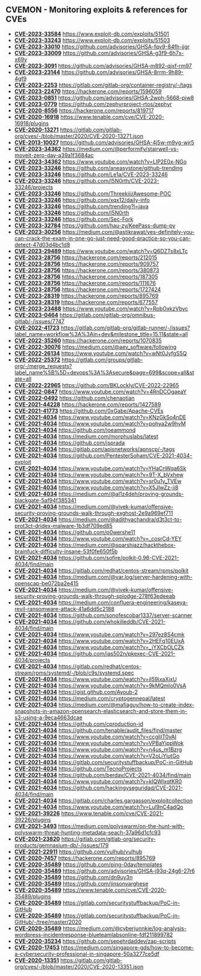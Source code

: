 ## CVEMON - Monitoring exploits & references for CVEs
- **[CVE-2023-33584](https://in.scanfactory.io/cvemon/CVE-2023-33584.html)** https://www.exploit-db.com/exploits/51501
- **[CVE-2023-33243](https://in.scanfactory.io/cvemon/CVE-2023-33243.html)** https://www.exploit-db.com/exploits/51503
- **[CVE-2023-33010](https://in.scanfactory.io/cvemon/CVE-2023-33010.html)** https://github.com/advisories/GHSA-fqv9-84fh-jjgr
- **[CVE-2023-33009](https://in.scanfactory.io/cvemon/CVE-2023-33009.html)** https://github.com/advisories/GHSA-g3f9-6h7x-x69v
- **[CVE-2023-3091](https://in.scanfactory.io/cvemon/CVE-2023-3091.html)** https://github.com/advisories/GHSA-m892-qjxf-rm97
- **[CVE-2023-23144](https://in.scanfactory.io/cvemon/CVE-2023-23144.html)** https://github.com/advisories/GHSA-8rrm-9h89-4gf9
- **[CVE-2023-2253](https://in.scanfactory.io/cvemon/CVE-2023-2253.html)** https://gitlab.com/gitlab-org/container-registry/-/tags
- **[CVE-2023-22470](https://in.scanfactory.io/cvemon/CVE-2023-22470.html)** https://hackerone.com/reports/1596059
- **[CVE-2023-0851](https://in.scanfactory.io/cvemon/CVE-2023-0851.html)** https://github.com/advisories/GHSA-2wph-5668-pjw8
- **[CVE-2023-0779](https://in.scanfactory.io/cvemon/CVE-2023-0779.html)** https://github.com/zephyrproject-rtos/zephyr
- **[CVE-2020-8556](https://in.scanfactory.io/cvemon/CVE-2020-8556.html)** https://hackerone.com/reports/819717
- **[CVE-2020-16918](https://in.scanfactory.io/cvemon/CVE-2020-16918.html)** https://www.tenable.com/cve/CVE-2020-16918/plugins
- **[CVE-2020-13271](https://in.scanfactory.io/cvemon/CVE-2020-13271.html)** https://gitlab.com/gitlab-org/cves/-/blob/master/2020/CVE-2020-13271.json
- **[CVE-2013-10027](https://in.scanfactory.io/cvemon/CVE-2013-10027.html)** https://github.com/advisories/GHSA-4j5w-m9vg-wjr5
- **[CVE-2023-34362](https://in.scanfactory.io/cvemon/CVE-2023-34362.html)** https://medium.com/@performify/stairwell-vs-moveit-zero-day-a39a1f3684ac
- **[CVE-2023-34362](https://in.scanfactory.io/cvemon/CVE-2023-34362.html)** https://www.youtube.com/watch?v=LlP2E0x-NGo
- **[CVE-2023-33246](https://in.scanfactory.io/cvemon/CVE-2023-33246.html)** https://github.com/aneasystone/github-trending
- **[CVE-2023-33246](https://in.scanfactory.io/cvemon/CVE-2023-33246.html)** https://github.com/Le1a/CVE-2023-33246
- **[CVE-2023-33246](https://in.scanfactory.io/cvemon/CVE-2023-33246.html)** https://github.com/I5N0rth/CVE-2023-33246/projects
- **[CVE-2023-33246](https://in.scanfactory.io/cvemon/CVE-2023-33246.html)** https://github.com/Threekiii/Awesome-POC
- **[CVE-2023-33246](https://in.scanfactory.io/cvemon/CVE-2023-33246.html)** https://github.com/xqx12/daily-info
- **[CVE-2023-33246](https://in.scanfactory.io/cvemon/CVE-2023-33246.html)** https://github.com/trending?l=java
- **[CVE-2023-33246](https://in.scanfactory.io/cvemon/CVE-2023-33246.html)** https://github.com/I5N0rth
- **[CVE-2023-33246](https://in.scanfactory.io/cvemon/CVE-2023-33246.html)** https://github.com/Sec-Fork
- **[CVE-2023-32784](https://in.scanfactory.io/cvemon/CVE-2023-32784.html)** https://github.com/hau-zy/KeePass-dump-py
- **[CVE-2023-30256](https://in.scanfactory.io/cvemon/CVE-2023-30256.html)** https://medium.com/@astikrawat/yes-definitely-you-can-crack-the-exam-in-one-go-just-need-good-practice-so-you-can-detect-47d03d4bc1d8
- **[CVE-2023-29489](https://in.scanfactory.io/cvemon/CVE-2023-29489.html)** https://www.youtube.com/watch?v=Q6DZTs8xLTc
- **[CVE-2023-28756](https://in.scanfactory.io/cvemon/CVE-2023-28756.html)** https://hackerone.com/reports/212015
- **[CVE-2023-28756](https://in.scanfactory.io/cvemon/CVE-2023-28756.html)** https://hackerone.com/reports/909757
- **[CVE-2023-28756](https://in.scanfactory.io/cvemon/CVE-2023-28756.html)** https://hackerone.com/reports/380873
- **[CVE-2023-28756](https://in.scanfactory.io/cvemon/CVE-2023-28756.html)** https://hackerone.com/reports/187305
- **[CVE-2023-28756](https://in.scanfactory.io/cvemon/CVE-2023-28756.html)** https://hackerone.com/reports/111676
- **[CVE-2023-28756](https://in.scanfactory.io/cvemon/CVE-2023-28756.html)** https://hackerone.com/reports/1727424
- **[CVE-2023-28319](https://in.scanfactory.io/cvemon/CVE-2023-28319.html)** https://hackerone.com/reports/895769
- **[CVE-2023-28319](https://in.scanfactory.io/cvemon/CVE-2023-28319.html)** https://hackerone.com/reports/677557
- **[CVE-2023-23488](https://in.scanfactory.io/cvemon/CVE-2023-23488.html)** https://www.youtube.com/watch?v=RobOxkzVbyc
- **[CVE-2023-0464](https://in.scanfactory.io/cvemon/CVE-2023-0464.html)** https://gitlab.com/gitlab-org/omnibus-gitlab/-/issues/7747
- **[CVE-2022-41723](https://in.scanfactory.io/cvemon/CVE-2022-41723.html)** https://gitlab.com/gitlab-org/gitlab-runner/-/issues?label_name=workflow%3A%3Ain+dev&milestone_title=15.11&state=all
- **[CVE-2022-35260](https://in.scanfactory.io/cvemon/CVE-2022-35260.html)** https://hackerone.com/reports/1070835
- **[CVE-2022-30076](https://in.scanfactory.io/cvemon/CVE-2022-30076.html)** https://medium.com/@aev_software/following
- **[CVE-2022-26134](https://in.scanfactory.io/cvemon/CVE-2022-26134.html)** https://www.youtube.com/watch?v=wNt0JyfgS5Q
- **[CVE-2022-25372](https://in.scanfactory.io/cvemon/CVE-2022-25372.html)** https://gitlab.com/groups/gitlab-org/-/merge_requests?label_name%5B%5D=devops%3A%3Asecure&page=699&scope=all&state=all
- **[CVE-2022-22965](https://in.scanfactory.io/cvemon/CVE-2022-22965.html)** https://github.com/BKLockly/CVE-2022-22965
- **[CVE-2022-0847](https://in.scanfactory.io/cvemon/CVE-2022-0847.html)** https://www.youtube.com/watch?v=4RnDCOgaeaY
- **[CVE-2022-0492](https://in.scanfactory.io/cvemon/CVE-2022-0492.html)** https://github.com/chenaotian
- **[CVE-2021-44228](https://in.scanfactory.io/cvemon/CVE-2021-44228.html)** https://hackerone.com/reports/1427589
- **[CVE-2021-41773](https://in.scanfactory.io/cvemon/CVE-2021-41773.html)** https://github.com/0xGabe/Apache-CVEs
- **[CVE-2021-4034](https://in.scanfactory.io/cvemon/CVE-2021-4034.html)** https://www.youtube.com/watch?v=KNzGkSo4nDE
- **[CVE-2021-4034](https://in.scanfactory.io/cvemon/CVE-2021-4034.html)** https://www.youtube.com/watch?v=pohya2w9hyM
- **[CVE-2021-4034](https://in.scanfactory.io/cvemon/CVE-2021-4034.html)** https://github.com/joeammond
- **[CVE-2021-4034](https://in.scanfactory.io/cvemon/CVE-2021-4034.html)** https://medium.com/morphuslabs/latest
- **[CVE-2021-4034](https://in.scanfactory.io/cvemon/CVE-2021-4034.html)** https://github.com/jsprada
- **[CVE-2021-4034](https://in.scanfactory.io/cvemon/CVE-2021-4034.html)** https://gitlab.com/apisnetworks/apnscp/-/tags
- **[CVE-2021-4034](https://in.scanfactory.io/cvemon/CVE-2021-4034.html)** https://github.com/PentesterSoham/CVE-2021-4034-exploit
- **[CVE-2021-4034](https://in.scanfactory.io/cvemon/CVE-2021-4034.html)** https://www.youtube.com/watch?v=YHaCnWqa6Sk
- **[CVE-2021-4034](https://in.scanfactory.io/cvemon/CVE-2021-4034.html)** https://www.youtube.com/watch?v=9T-X_bVxhew
- **[CVE-2021-4034](https://in.scanfactory.io/cvemon/CVE-2021-4034.html)** https://www.youtube.com/watch?v=sr0u1y_TVEw
- **[CVE-2021-4034](https://in.scanfactory.io/cvemon/CVE-2021-4034.html)** https://www.youtube.com/watch?v=X5JIwZz-ii8
- **[CVE-2021-4034](https://in.scanfactory.io/cvemon/CVE-2021-4034.html)** https://medium.com/@al1z4deh/proving-grounds-blackgate-5af94f385341
- **[CVE-2021-4034](https://in.scanfactory.io/cvemon/CVE-2021-4034.html)** https://medium.com/@vivek-kumar/offensive-security-proving-grounds-walk-through-exghost-2e9a969ef711
- **[CVE-2021-4034](https://in.scanfactory.io/cvemon/CVE-2021-4034.html)** https://medium.com/@adithyachandra/d3t3ct-to-prot3ct-dridex-malware-1b3df709ed85
- **[CVE-2021-4034](https://in.scanfactory.io/cvemon/CVE-2021-4034.html)** https://github.com/p0wershe11
- **[CVE-2021-4034](https://in.scanfactory.io/cvemon/CVE-2021-4034.html)** https://www.youtube.com/watch?v=_cosrCd-YEY
- **[CVE-2021-4034](https://in.scanfactory.io/cvemon/CVE-2021-4034.html)** https://medium.com/@sparshjazz/hackthebox-brainfuck-difficulty-insane-53f0fe650f5b
- **[CVE-2021-4034](https://in.scanfactory.io/cvemon/CVE-2021-4034.html)** https://github.com/sofire/polkit-0.96-CVE-2021-4034/find/main
- **[CVE-2021-4034](https://in.scanfactory.io/cvemon/CVE-2021-4034.html)** https://gitlab.com/redhat/centos-stream/rpms/polkit
- **[CVE-2021-4034](https://in.scanfactory.io/cvemon/CVE-2021-4034.html)** https://medium.com/@var.log/server-hardening-with-openscap-be072ba2e415
- **[CVE-2021-4034](https://in.scanfactory.io/cvemon/CVE-2021-4034.html)** https://medium.com/@vivek-kumar/offensive-security-proving-grounds-walk-through-splodge-278f63edeeab
- **[CVE-2021-4034](https://in.scanfactory.io/cvemon/CVE-2021-4034.html)** https://medium.com/confluera-engineering/kaseya-revil-ransomware-attack-41a6dd5c2188
- **[CVE-2021-4034](https://in.scanfactory.io/cvemon/CVE-2021-4034.html)** https://github.com/sonofescobar1337/server-scanner
- **[CVE-2021-4034](https://in.scanfactory.io/cvemon/CVE-2021-4034.html)** https://github.com/whokilleddb/CVE-2021-4034/find/main
- **[CVE-2021-4034](https://in.scanfactory.io/cvemon/CVE-2021-4034.html)** https://www.youtube.com/watch?v=297ez8S4cmk
- **[CVE-2021-4034](https://in.scanfactory.io/cvemon/CVE-2021-4034.html)** https://www.youtube.com/watch?v=2HEFq10EUxA
- **[CVE-2021-4034](https://in.scanfactory.io/cvemon/CVE-2021-4034.html)** https://www.youtube.com/watch?v=_jYXCbOLCZk
- **[CVE-2021-4034](https://in.scanfactory.io/cvemon/CVE-2021-4034.html)** https://github.com/jas502n/pkexec-CVE-2021-4034/projects
- **[CVE-2021-4034](https://in.scanfactory.io/cvemon/CVE-2021-4034.html)** https://gitlab.com/redhat/centos-stream/rpms/systemd/-/blob/c9s/systemd.spec
- **[CVE-2021-4034](https://in.scanfactory.io/cvemon/CVE-2021-4034.html)** https://www.youtube.com/watch?v=iI59ixaXjxU
- **[CVE-2021-4034](https://in.scanfactory.io/cvemon/CVE-2021-4034.html)** https://www.youtube.com/watch?v=9kMQmIo0VsA
- **[CVE-2021-4034](https://in.scanfactory.io/cvemon/CVE-2021-4034.html)** https://gist.github.com/Ayoub-2
- **[CVE-2021-4034](https://in.scanfactory.io/cvemon/CVE-2021-4034.html)** https://medium.com/cryptogennepal/latest
- **[CVE-2021-4034](https://in.scanfactory.io/cvemon/CVE-2021-4034.html)** https://medium.com/@mafiaguy/how-to-create-index-snapshots-in-amazon-opensearch-elasticsearch-and-store-them-in-s3-using-a-9eca4663dcae
- **[CVE-2021-4034](https://in.scanfactory.io/cvemon/CVE-2021-4034.html)** https://github.com/cproduction-id
- **[CVE-2021-4034](https://in.scanfactory.io/cvemon/CVE-2021-4034.html)** https://github.com/tenable/audit_files/find/master
- **[CVE-2021-4034](https://in.scanfactory.io/cvemon/CVE-2021-4034.html)** https://www.youtube.com/watch?v=ccgljIT0vAI
- **[CVE-2021-4034](https://in.scanfactory.io/cvemon/CVE-2021-4034.html)** https://www.youtube.com/watch?v=VPBaYjppWok
- **[CVE-2021-4034](https://in.scanfactory.io/cvemon/CVE-2021-4034.html)** https://www.youtube.com/watch?v=n4us_m1Bzrg
- **[CVE-2021-4034](https://in.scanfactory.io/cvemon/CVE-2021-4034.html)** https://www.youtube.com/watch?v=V2oLiYiutGo
- **[CVE-2021-4034](https://in.scanfactory.io/cvemon/CVE-2021-4034.html)** https://gitlab.com/securitystuffbackup/PoC-in-GitHub
- **[CVE-2021-4034](https://in.scanfactory.io/cvemon/CVE-2021-4034.html)** https://github.com/TecnoProjects
- **[CVE-2021-4034](https://in.scanfactory.io/cvemon/CVE-2021-4034.html)** https://github.com/berdav/CVE-2021-4034/find/main
- **[CVE-2021-4034](https://in.scanfactory.io/cvemon/CVE-2021-4034.html)** https://www.youtube.com/watch?v=kIQWIxqtKR0
- **[CVE-2021-4034](https://in.scanfactory.io/cvemon/CVE-2021-4034.html)** https://github.com/hackingyseguridad/CVE-2021-4034/find/main
- **[CVE-2021-4034](https://in.scanfactory.io/cvemon/CVE-2021-4034.html)** https://gitlab.com/charles.gargasson/exploitcollection
- **[CVE-2021-4034](https://in.scanfactory.io/cvemon/CVE-2021-4034.html)** https://www.youtube.com/watch?v=Lul9nC4adQo
- **[CVE-2021-39226](https://in.scanfactory.io/cvemon/CVE-2021-39226.html)** https://www.tenable.com/cve/CVE-2021-39226/plugins
- **[CVE-2021-3493](https://in.scanfactory.io/cvemon/CVE-2021-3493.html)** https://medium.com/polyswarm/on-the-hunt-with-polyswarm-threat-hunting-metadata-seach-37a96d1cfc93
- **[CVE-2021-23820](https://in.scanfactory.io/cvemon/CVE-2021-23820.html)** https://gitlab.com/gitlab-org/security-products/gemnasium-db/-/issues/179
- **[CVE-2021-22911](https://in.scanfactory.io/cvemon/CVE-2021-22911.html)** https://github.com/vulhub/vulhub
- **[CVE-2020-7457](https://in.scanfactory.io/cvemon/CVE-2020-7457.html)** https://hackerone.com/reports/895769
- **[CVE-2020-35489](https://in.scanfactory.io/cvemon/CVE-2020-35489.html)** https://github.com/ping-0day/templates
- **[CVE-2020-35489](https://in.scanfactory.io/cvemon/CVE-2020-35489.html)** https://github.com/advisories/GHSA-j93q-24g6-27r6
- **[CVE-2020-35489](https://in.scanfactory.io/cvemon/CVE-2020-35489.html)** https://github.com/dn9uy3n
- **[CVE-2020-35489](https://in.scanfactory.io/cvemon/CVE-2020-35489.html)** https://github.com/jinsonvarghese
- **[CVE-2020-35489](https://in.scanfactory.io/cvemon/CVE-2020-35489.html)** https://www.tenable.com/cve/CVE-2020-35489/plugins
- **[CVE-2020-35489](https://in.scanfactory.io/cvemon/CVE-2020-35489.html)** https://gitlab.com/securitystuffbackup/PoC-in-GitHub
- **[CVE-2020-35489](https://in.scanfactory.io/cvemon/CVE-2020-35489.html)** https://gitlab.com/securitystuffbackup/PoC-in-GitHub/-/tree/master/2020
- **[CVE-2020-35489](https://in.scanfactory.io/cvemon/CVE-2020-35489.html)** https://medium.com/@cyberjunnkie/log-analysis-wordpress-incidentresponse-blueteamlabsonline-fdf211899782
- **[CVE-2020-35234](https://in.scanfactory.io/cvemon/CVE-2020-35234.html)** https://github.com/sepehrdaddev/zap-scripts
- **[CVE-2020-17453](https://in.scanfactory.io/cvemon/CVE-2020-17453.html)** https://medium.com/singapore-gds/how-to-become-a-cybersecurity-professional-in-singapore-50a3277ce5df
- **[CVE-2020-13351](https://in.scanfactory.io/cvemon/CVE-2020-13351.html)** https://gitlab.com/gitlab-org/cves/-/blob/master/2020/CVE-2020-13351.json
